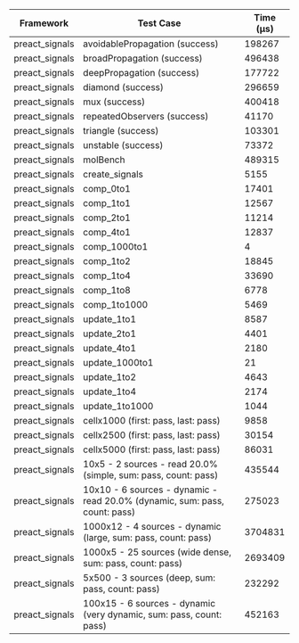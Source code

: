 | Framework | Test Case | Time (μs) |
| --- | --- | --- |
| preact_signals | avoidablePropagation (success) | 198267 |
| preact_signals | broadPropagation (success) | 496438 |
| preact_signals | deepPropagation (success) | 177722 |
| preact_signals | diamond (success) | 296659 |
| preact_signals | mux (success) | 400418 |
| preact_signals | repeatedObservers (success) | 41170 |
| preact_signals | triangle (success) | 103301 |
| preact_signals | unstable (success) | 73372 |
| preact_signals | molBench | 489315 |
| preact_signals | create_signals | 5155 |
| preact_signals | comp_0to1 | 17401 |
| preact_signals | comp_1to1 | 12567 |
| preact_signals | comp_2to1 | 11214 |
| preact_signals | comp_4to1 | 12837 |
| preact_signals | comp_1000to1 | 4 |
| preact_signals | comp_1to2 | 18845 |
| preact_signals | comp_1to4 | 33690 |
| preact_signals | comp_1to8 | 6778 |
| preact_signals | comp_1to1000 | 5469 |
| preact_signals | update_1to1 | 8587 |
| preact_signals | update_2to1 | 4401 |
| preact_signals | update_4to1 | 2180 |
| preact_signals | update_1000to1 | 21 |
| preact_signals | update_1to2 | 4643 |
| preact_signals | update_1to4 | 2174 |
| preact_signals | update_1to1000 | 1044 |
| preact_signals | cellx1000 (first: pass, last: pass) | 9858 |
| preact_signals | cellx2500 (first: pass, last: pass) | 30154 |
| preact_signals | cellx5000 (first: pass, last: pass) | 86031 |
| preact_signals | 10x5 - 2 sources - read 20.0% (simple, sum: pass, count: pass) | 435544 |
| preact_signals | 10x10 - 6 sources - dynamic - read 20.0% (dynamic, sum: pass, count: pass) | 275023 |
| preact_signals | 1000x12 - 4 sources - dynamic (large, sum: pass, count: pass) | 3704831 |
| preact_signals | 1000x5 - 25 sources (wide dense, sum: pass, count: pass) | 2693409 |
| preact_signals | 5x500 - 3 sources (deep, sum: pass, count: pass) | 232292 |
| preact_signals | 100x15 - 6 sources - dynamic (very dynamic, sum: pass, count: pass) | 452163 |
